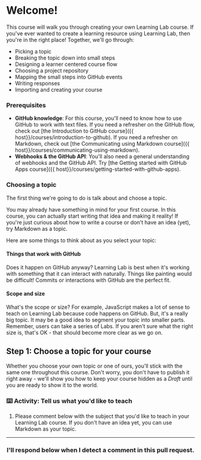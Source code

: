 # Welcome!

This course will walk you through creating your own Learning Lab course. If you've ever wanted to create a learning resource using Learning Lab, then you're in the right place! Together, we'll go through:

- Picking a topic
- Breaking the topic down into small steps
- Designing a learner centered course flow
- Choosing a project repository
- Mapping the small steps into GitHub events
- Writing responses
- Importing and creating your course

### Prerequisites

- **GitHub knowledge**: For this course, you'll need to know how to use GitHub to work with text files. If you need a refresher on the GitHub flow, check out [the Introduction to GitHub course]({{ host}}/courses/introduction-to-github). If you need a refresher on Markdown, check out [the Communicating using Markdown course]({{ host}}/courses/communicating-using-markdown).
- **Webhooks & the GitHub API**: You'll also need a general understanding of webhooks and the GitHub API.  Try [the Getting started with GitHub Apps course]({{ host}}/courses/getting-started-with-github-apps).

### Choosing a topic

The first thing we're going to do is talk about and choose a topic.

You may already have something in mind for your first course. In this course, you can actually start writing that idea and making it reality! If you're just curious about how to write a course or don't have an idea (yet), try  Markdown as a topic.

Here are some things to think about as you select your topic:

#### Things that work with GitHub

Does it happen on GitHub anyway? Learning Lab is best when it's working with something that it can interact with naturally. Things like painting would be difficult! Commits or interactions with GitHub are the perfect fit.

#### Scope and size

What's the scope or size? For example, JavaScript makes a lot of sense to teach on Learning Lab because code happens on GitHub. But, it's a really big topic. It may be a good idea to segment your topic into smaller parts. Remember, users can take a series of Labs. If you aren't sure what the right size is, that's OK - that should become more clear as we go on.

## Step 1: Choose a topic for your course

Whether you choose your own topic or one of ours, you'll stick with the same one throughout this course. Don't worry, you don't have to publish it right away - we'll show you how to keep your course hidden as a _Draft_ until you are ready to show it to the world.

### :keyboard: Activity: Tell us what you'd like to teach

1. Please comment below with the subject that you'd like to teach in your Learning Lab course. If you don't have an idea yet, you can use Markdown as your topic.

<hr>
<h3 align="center">I'll respond below when I detect a comment in this pull request.</h3>
